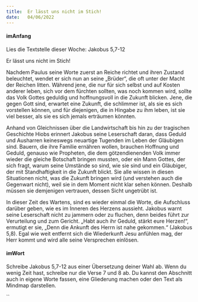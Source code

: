```yaml
---
title:  Er lässt uns nicht im Stich!
date:   04/06/2022
---
```


#### imAnfang

Lies die Textstelle dieser Woche: Jakobus 5,7-12

Er lässt uns nicht im Stich!

Nachdem Paulus seine Worte zuerst an Reiche richtet und ihren Zustand beleuchtet, wendet er sich nun an seine „Brüder“, die oft unter der Macht der Reichen litten. Während jene, die nur für sich selbst und auf Kosten anderer leben, sich vor dem fürchten sollten, was noch kommen wird, sollte das Volk Gottes geduldig und hoffnungsvoll in die Zukunft blicken. Jene, die gegen Gott sind, erwartet eine Zukunft, die schlimmer ist, als sie es sich vorstellen können, und für diejenigen, die in Hingabe zu ihm leben, ist sie viel besser, als sie es sich jemals erträumen könnten.

Anhand von Gleichnissen über die Landwirtschaft bis hin zu der tragischen Geschichte Hiobs erinnert Jakobus seine Leserschaft daran, dass Geduld und Ausharren keineswegs neuartige Tugenden im Leben der Gläubigen sind. Bauern, die ihre Familie ernähren wollen, brauchen Hoffnung und Geduld, genauso wie Propheten, die dem götzendienenden Volk immer wieder die gleiche Botschaft bringen mussten, oder ein Mann Gottes, der sich fragt, warum seine Umstände so sind, wie sie sind und ein Gläubiger, der mit Standhaftigkeit in die Zukunft blickt. Sie alle wissen in diesen Situationen nicht, was die Zukunft bringen wird (und verstehen auch die Gegenwart nicht), weil sie in dem Moment nicht klar sehen können. Deshalb müssen sie demjenigen vertrauen, dessen Sicht ungetrübt ist.

In dieser Zeit des Wartens, sind es wieder einmal die Worte, die Aufschluss darüber geben, wie es im Inneren des Herzens aussieht. Jakobus warnt seine Leserschaft nicht zu jammern oder zu fluchen, denn beides führt zur Verurteilung und zum Gericht. „Habt auch ihr Geduld, stärkt eure Herzen!“, ermutigt er sie, „Denn die Ankunft des Herrn ist nahe gekommen.“ (Jakobus 5,8). Egal wie weit entfernt sich die Wiederkunft Jesu anfühlen mag, der Herr kommt und wird alle seine Versprechen einlösen.

#### imWort

Schreibe Jakobus 5,7-12 aus einer Übersetzung deiner Wahl ab. Wenn du wenig Zeit hast, schreibe nur die Verse 7 und 8 ab. Du kannst den Abschnitt auch in eigene Worte fassen, eine Gliederung machen oder den Text als Mindmap darstellen.

``
